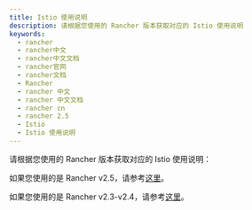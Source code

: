 ```yaml
---
title: Istio 使用说明
description: 请根据您使用的 Rancher 版本获取对应的 Istio 使用说明
keywords:
  - rancher
  - rancher中文
  - rancher中文文档
  - rancher官网
  - rancher文档
  - Rancher
  - rancher 中文
  - rancher 中文文档
  - rancher cn
  - rancher 2.5
  - Istio
  - Istio 使用说明
---
```


请根据您使用的 Rancher 版本获取对应的 Istio 使用说明：

如果您使用的是 Rancher v2.5，请参考[这里](/docs/rancher2.5/istio/2.5/_index)。

如果您使用的是 Rancher v2.3-v2.4，请参考[这里](/docs/rancher2.5/istio/2.3.x-2.4.x/_index)。
